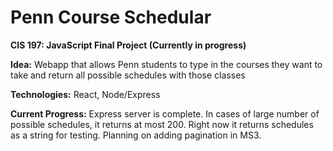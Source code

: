 # Penn Course Schedular
**CIS 197: JavaScript Final Project (Currently in progress)**

**Idea:** Webapp that allows Penn students to type in the courses they want to take and return all possible schedules with those classes

**Technologies:** React, Node/Express

**Current Progress:** Express server is complete. In cases of large number of possible schedules, it returns at most 200. Right now it returns schedules as a string for testing. Planning on adding pagination in MS3.
